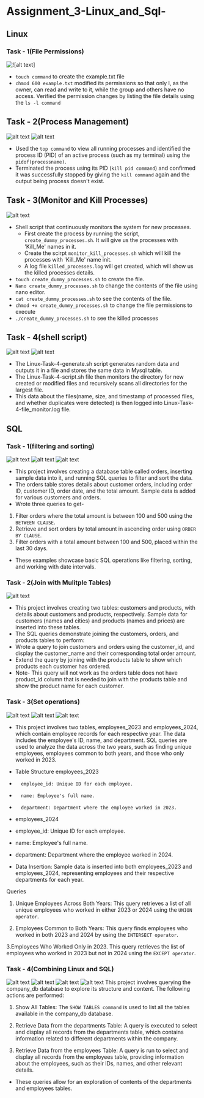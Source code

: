 # Assignment_3-Linux_and_Sql-
## Linux 
### Task - 1(File Permissions)
![!\[alt text\]](Linux/screenshots/Task-1.png)

- `touch command` to create the example.txt file 
- `chmod 600 example.txt` modified its permissions so that only I, as the owner, can read and write to it, while the group and others have no access. Verified the permission changes by listing the file details using the `ls -l command`

## Task - 2(Process Management)
![alt text](Linux/screenshots/Task2pic1.png)
![alt text](Linux/screenshots/Task2pic2.png)

- Used the `top command` to view all running processes and identified the process ID (PID) of an active process (such as my terminal) using the `pidof(processname)`. 
- Terminated the process using its PID (`kill pid command`) and confirmed it was successfully stopped by giving the `kill command` again and the output being process doesn't exist.


## Task - 3(Monitor and Kill Processes)

![alt text](Linux/screenshots/Task-3.png)

- Shell script that continuously monitors the system for new processes.
    - First create the process by running the script, `create_dummy_processes.sh`. It will give us the processes with 'Kill_Me' names in it.
    - Create the scirpt `monitor_kill_processes.sh` which will kill the processes with 'Kill_Me' name init.
    - A log file `killed_processes.log` will get created, which will show us the killed processes details.
- `touch create_dummy_processes.sh` to create the file.
- `Nano create_dummy_processes.sh` to change the contents of the file using nano editor.
- `cat create_dummy_processes.sh` to see the contents of the file.
- `chmod +x create_dummy_processes.sh` to change the file permissions to execute 
- `./create_dummy_processes.sh` to see the killed processes


## Task - 4(shell script)
![alt text](Linux/screenshots/Linux4part1.png)
![alt text](Linux/screenshots/Linux4part2.png)

- The Linux-Task-4-generate.sh script generates random data and outputs it in a file and stores the same data in Mysql table.
- The Linux-Task-4-script.sh file then monitors the directory for new created or modified files and recursively scans all directories for the largest file.
- This data about the files(name, size, and timestamp of processed files, and whether duplicates were detected) is then logged into Linux-Task-4-file_monitor.log file.


## SQL 
### Task - 1(filtering and sorting)
![alt text](SQL/Screenshots/SQLqueries1.png)
![alt text](SQL/Screenshots/SQLqueries1part2.png)
![alt text](SQL/Screenshots/SQLqueries1part3.png)

- This project involves creating a database table called orders, inserting sample data into it, and running SQL queries to filter and sort the data.
- The orders table stores details about customer orders, including order ID, customer ID, order date, and the total amount. Sample data is added for various customers and orders.
- Wrote three queries to get-
1. Filter orders where the total amount is between 100 and 500 using the `BETWEEN CLAUSE`.
2. Retrieve and sort orders by total amount in ascending order using `ORDER BY CLAUSE`.
3. Filter orders with a total amount between 100 and 500, placed within the last 30 days.
- These examples showcase basic SQL operations like filtering, sorting, and working with date intervals.

### Task - 2(Join with Mulitple Tables)
![alt text](SQL/Screenshots/SQL2query1.png)

- This project involves creating two tables: customers and products, with details about customers and products, respectively. Sample data for customers (names and cities) and products (names and prices) are inserted into these tables.
- The SQL queries demonstrate joining the customers, orders, and products tables to perform:
- Wrote a query to join customers and orders using the customer_id, and display the customer_name and their corresponding total order amount.
- Extend the query by joining with the products table to show which products each customer has ordered.
- Note- This query will not work as the orders table does not have product_id column that is needed to join with the products table and show the product name for each customer.
  
### Task - 3(Set operations)
![alt text](SQL/Screenshots/SQL3-1.png)
![alt text](SQL/Screenshots/SQL3-2.png)
![alt text](SQL/Screenshots/SQL3-3.png)

- This project involves two tables, employees_2023 and employees_2024, which contain employee records for each respective year. The data includes the employee's ID, name, and department. SQL queries are used to analyze the data across the two years, such as finding unique employees, employees common to both years, and those who only worked in 2023.

- Table Structure
    employees_2023
-       employee_id: Unique ID for each employee.
-       name: Employee's full name.
-       department: Department where the employee worked in 2023.
- employees_2024
-   employee_id: Unique ID for each employee.
-   name: Employee's full name.
-   department: Department where the employee worked in 2024.
- Data Insertion: Sample data is inserted into both employees_2023 and employees_2024, representing employees and their respective departments for each year.

Queries
1. Unique Employees Across Both Years:
This query retrieves a list of all unique employees who worked in either 2023 or 2024 using the `UNION operator`.

2. Employees Common to Both Years:
This query finds employees who worked in both 2023 and 2024 by using the `INTERSECT operator`.

3.Employees Who Worked Only in 2023.
This query retrieves the list of employees who worked in 2023 but not in 2024 using the `EXCEPT operator`.

### Task - 4(Combining Linux and SQL)
![alt text](SQL/Screenshots/SQL4.png)
![alt text](SQL/Screenshots/SQL4part2.png)
![alt text](SQL/Screenshots/SQL4part3.png)
![alt text](SQL/Screenshots/SQL4part4.png)
This project involves querying the company_db database to explore its structure and content. The following actions are performed:

1. Show All Tables: The `SHOW TABLES command` is used to list all the tables available in the company_db database.

2. Retrieve Data from the departments Table: A query is executed to select and display all records from the departments table, which contains information related to different departments within the company.

3. Retrieve Data from the employees Table: A query is run to select and display all records from the employees table, providing information about the employees, such as their IDs, names, and other relevant details.

- These queries allow for an exploration of contents of the departments and employees tables.






